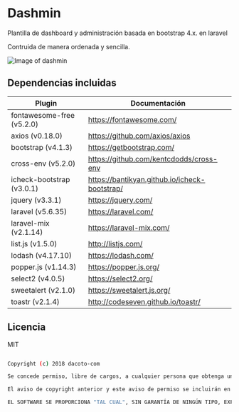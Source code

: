 # Dashmin
Plantilla de dashboard y administración basada en bootstrap 4.x. en laravel

Contruida de manera ordenada y sencilla.

![Image of dashmin](dist/img/brand/dashmin.gif?v=2.0.0)

Dependencias incluidas
----
| Plugin | Documentación |
| ------ | ------ |
| fontawesome-free (v5.2.0) | <a href="https://fontawesome.com/" target="_blank">https://fontawesome.com/</a> |
| axios (v0.18.0) | <a href="https://github.com/axios/axios" target="_blank">https://github.com/axios/axios</a> |
| bootstrap (v4.1.3) | <a href="https://getbootstrap.com/" target="_blank">https://getbootstrap.com/</a> |
| cross-env (v5.2.0) | <a href="https://github.com/kentcdodds/cross-env" target="_blank">https://github.com/kentcdodds/cross-env</a> |
| icheck-bootstrap (v3.0.1) | <a href="https://bantikyan.github.io/icheck-bootstrap/" target="_blank">https://bantikyan.github.io/icheck-bootstrap/</a> |
| jquery (v3.3.1) | <a href="https://jquery.com/" target="_blank">https://jquery.com/</a> |
| laravel (v5.6.35) | <a href="https://laravel.com/" target="_blank">https://laravel.com/</a> |
| laravel-mix (v2.1.14) | <a href="https://laravel-mix.com/" target="_blank">https://laravel-mix.com/</a> |
| list.js (v1.5.0) | <a href="http://listjs.com/" target="_blank">http://listjs.com/</a> |
| lodash (v4.17.10) | <a href="https://lodash.com/" target="_blank">https://lodash.com/</a> |
| popper.js (v1.14.3) | <a href="https://popper.js.org/" target="_blank">https://popper.js.org/</a> |
| select2 (v4.0.5) | <a href="https://select2.org/" target="_blank">https://select2.org/</a> |
| sweetalert (v2.1.0) | <a href="https://sweetalert.js.org/" target="_blank">https://sweetalert.js.org/</a> |
| toastr (v2.1.4) | <a href="http://codeseven.github.io/toastr/" target="_blank">http://codeseven.github.io/toastr/</a> |

Licencia
----
MIT

```sh

Copyright (c) 2018 dacoto-com

Se concede permiso, libre de cargos, a cualquier persona que obtenga una copia de este software y de los archivos de documentación asociados (el "Software"), para utilizar el Software sin restricción, incluyendo sin limitación los derechos a usar, copiar, modificar, fusionar, publicar, distribuir, sublicenciar, y/o vender copias del Software, y a permitir a las personas a las que se les proporcione el Software a hacer lo mismo, sujeto a las siguientes condiciones:

El aviso de copyright anterior y este aviso de permiso se incluirán en todas las copias o partes sustanciales del Software.

EL SOFTWARE SE PROPORCIONA "TAL CUAL", SIN GARANTÍA DE NINGÚN TIPO, EXPRESA O IMPLÍCITA, INCLUYENDO PERO NO LIMITADA A GARANTÍAS DE COMERCIALIZACIÓN, IDONEIDAD PARA UN PROPÓSITO PARTICULAR Y NO INFRACCIÓN. EN NINGÚN CASO LOS AUTORES O PROPIETARIOS DE LOS DERECHOS DE AUTOR SERÁN RESPONSABLES DE NINGUNA RECLAMACIÓN, DAÑOS U OTRAS RESPONSABILIDADES, YA SEA EN UNA ACCIÓN DE CONTRATO, AGRAVIO O CUALQUIER OTRO MOTIVO, DERIVADAS DE, FUERA DE O EN CONEXIÓN CON EL SOFTWARE O SU USO U OTRO TIPO DE ACCIONES EN EL SOFTWARE.

```
